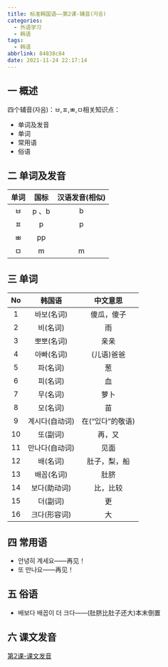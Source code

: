 ```yaml
---
title: 标准韩国语——第2课-辅音(자음)
categories:
  - 外语学习
  - 韩语
tags:
  - 韩语
abbrlink: 84838c84
date: 2021-11-24 22:17:14
---
```

## 一 概述

四个辅音(자음)：ㅂ,ㅍ,ㅃ,ㅁ相关知识点：

* 单词及发音
* 单词
* 常用语
* 俗语

<!--more-->

## 二 单词及发音

| 单词 | 国标  | 汉语发音(相似) |
| :--: | :---: | :------------: |
|  ㅂ  | p 、b |       b        |
|  ㅍ  |   p   |       p        |
|  ㅃ  |  pp   |                |
|  ㅁ  |   m   |       m        |

## 三 单词

|  No  |     韩国语     |     中文意思     |
| :--: | :------------: | :--------------: |
|  1   |   바보(名词)   |    傻瓜，傻子    |
|  2   |    비(名词)    |        雨        |
|  3   |   뽀뽀(名词)   |       亲亲       |
|  4   |   아빠(名词)   |    (儿语)爸爸    |
|  5   |    파(名词)    |        葱        |
|  6   |    피(名词)    |        血        |
|  7   |    무(名词)    |       萝卜       |
|  8   |    모(名词)    |        苗        |
|  9   | 계시다(自动词) | 在(“있다”的敬语) |
|  10  |    또(副词)    |      再，又      |
|  11  | 만나다(自动词) |       见面       |
|  12  |    배(名词)    |   肚子，梨，船   |
|  13  |   배꼽(名词)   |       肚脐       |
|  14  |  보다(助动词)  |     比，比较     |
|  15  |    더(副词)    |        更        |
|  16  |  크다(形容词)  |        大        |

## 四 常用语

* 안녕히 계세요——再见！
* 또 만나요——再见！

## 五 俗语

* 배보다 배꼽이 더 크다——(肚脐比肚子还大)本末倒置

## 六 课文发音

[第2课-课文发音](https://biz.cli.im/Pcview?name=https%3A%2F%2Fbiz.cli.im%2Ftest%2FWZ485296%3Fcoding%3DH48ghs%26qrurl%3Dhttp%253A%252F%252Fqr31.cn%252FH48ghs%26gtype%3D2&time=1)